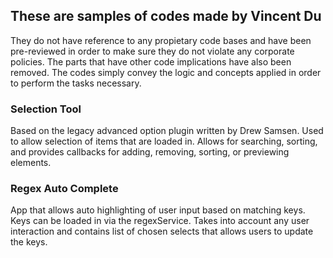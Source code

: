 ## These are samples of codes made by Vincent Du

They do not have reference to any propietary code bases and have been pre-reviewed in order to make 
sure they do not violate any corporate policies. The parts that have other code implications have 
also been removed. The codes simply convey the logic and concepts applied in order to perform the tasks necessary. 

### Selection Tool
Based on the legacy advanced option plugin written by Drew Samsen. Used to allow selection of items that are loaded in.
Allows for searching, sorting, and provides callbacks for adding, removing, sorting, or previewing
elements.


### Regex Auto Complete
App that allows auto highlighting of user input based on matching keys. Keys can be loaded in via the regexService. Takes into account any user interaction and contains list of chosen selects that allows users to update the keys.